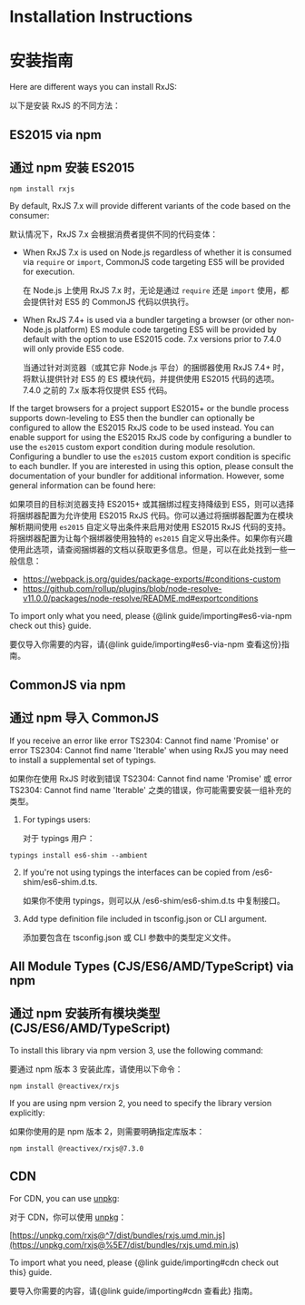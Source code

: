 # Installation Instructions

# 安装指南

Here are different ways you can install RxJS:

以下是安装 RxJS 的不同方法：

## ES2015 via npm

## 通过 npm 安装 ES2015

```shell
npm install rxjs
```

By default, RxJS 7.x will provide different variants of the code based on the consumer:

默认情况下，RxJS 7.x 会根据消费者提供不同的代码变体：

- When RxJS 7.x is used on Node.js regardless of whether it is consumed via `require` or `import`, CommonJS code targeting ES5 will be provided for execution.

  在 Node.js 上使用 RxJS 7.x 时，无论是通过 `require` 还是 `import` 使用，都会提供针对 ES5 的 CommonJS 代码以供执行。

- When RxJS 7.4+ is used via a bundler targeting a browser (or other non-Node.js platform) ES module code targeting ES5 will be provided by default with the option to use ES2015 code. 7.x versions prior to 7.4.0 will only provide ES5 code.

  当通过针对浏览器（或其它非 Node.js 平台）的捆绑器使用 RxJS 7.4+ 时，将默认提供针对 ES5 的 ES 模块代码，并提供使用 ES2015 代码的选项。7.4.0 之前的 7.x 版本将仅提供 ES5 代码。

If the target browsers for a project support ES2015+ or the bundle process supports down-leveling to ES5 then the bundler can optionally be configured to allow the ES2015 RxJS code to be used instead. You can enable support for using the ES2015 RxJS code by configuring a bundler to use the `es2015` custom export condition during module resolution. Configuring a bundler to use the `es2015` custom export condition is specific to each bundler. If you are interested in using this option, please consult the
documentation of your bundler for additional information. However, some general information can be found here:

如果项目的目标浏览器支持 ES2015+ 或其捆绑过程支持降级到 ES5，则可以选择将捆绑器配置为允许使用 ES2015 RxJS 代码。你可以通过将捆绑器配置为在模块解析期间使用 `es2015` 自定义导出条件来启用对使用 ES2015 RxJS 代码的支持。将捆绑器配置为让每个捆绑器使用独特的 `es2015` 自定义导出条件。如果你有兴趣使用此选项，请查阅捆绑器的文档以获取更多信息。但是，可以在此处找到一些一般信息：

- https://webpack.js.org/guides/package-exports/#conditions-custom
- https://github.com/rollup/plugins/blob/node-resolve-v11.0.0/packages/node-resolve/README.md#exportconditions

To import only what you need, please {@link guide/importing#es6-via-npm check out this} guide.

要仅导入你需要的内容，请{@link guide/importing#es6-via-npm 查看这份}指南。

## CommonJS via npm

## 通过 npm 导入 CommonJS

If you receive an error like error TS2304: Cannot find name 'Promise' or error TS2304: Cannot find name
'Iterable' when using RxJS you may need to install a supplemental set of typings.

如果你在使用 RxJS 时收到错误 TS2304: Cannot find name 'Promise' 或 error TS2304: Cannot find name 'Iterable' 之类的错误，你可能需要安装一组补充的类型。

1. For typings users:

   对于 typings 用户：

```shell
typings install es6-shim --ambient
```

2. If you're not using typings the interfaces can be copied from /es6-shim/es6-shim.d.ts.

   如果你不使用 typings，则可以从 /es6-shim/es6-shim.d.ts 中复制接口。

3. Add type definition file included in tsconfig.json or CLI argument.

   添加要包含在 tsconfig.json 或 CLI 参数中的类型定义文件。

## All Module Types (CJS/ES6/AMD/TypeScript) via npm

## 通过 npm 安装所有模块类型 (CJS/ES6/AMD/TypeScript)

To install this library via npm version 3, use the following command:

要通过 npm 版本 3 安装此库，请使用以下命令：

```shell
npm install @reactivex/rxjs
```

If you are using npm version 2, you need to specify the library version explicitly:

如果你使用的是 npm 版本 2，则需要明确指定库版本：

```shell
npm install @reactivex/rxjs@7.3.0
```

## CDN

For CDN, you can use [unpkg](https://unpkg.com/):

对于 CDN，你可以使用 [unpkg](https://unpkg.com/)：

[https://unpkg.com/rxjs@^7/dist/bundles/rxjs.umd.min.js](https://unpkg.com/rxjs@%5E7/dist/bundles/rxjs.umd.min.js)

To import what you need, please {@link guide/importing#cdn check out this} guide.

要导入你需要的内容，请{@link guide/importing#cdn 查看此} 指南。
